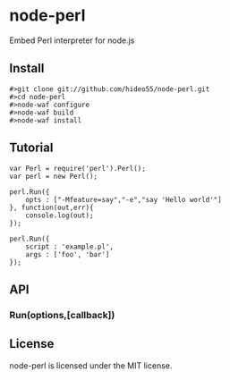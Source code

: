 node-perl
=========

Embed Perl interpreter for node.js

## Install

    #>git clone git://github.com/hideo55/node-perl.git
    #>cd node-perl
    #>node-waf configure
    #>node-waf build
    #>node-waf install

## Tutorial

    var Perl = require('perl').Perl();
    var perl = new Perl();

    perl.Run({
	    opts : ["-Mfeature=say","-e","say 'Hello world'"]
    }, function(out,err){
	    console.log(out);
    });

    perl.Run({
	    script : 'example.pl',
	    args : ['foo', 'bar']
    });

## API

### Run(options,[callback])

## License

node-perl is licensed under the MIT license.